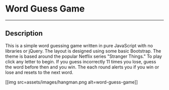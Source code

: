 # Word Guess Game

***

## Description

This is a simple word guessing game written in pure JavaScript with no libraries or jQuery. The layout is designed using some basic Bootstrap. The theme is based around the popular Netflix series "Stranger Things." To play click any letter to begin. If you guess incorrectly 11 times you lose, guess the word before then and you win. The each round alerts you if you win or lose and resets to the next word. 

[[img src=assets/images/hangman.png alt=word-guess-game]]